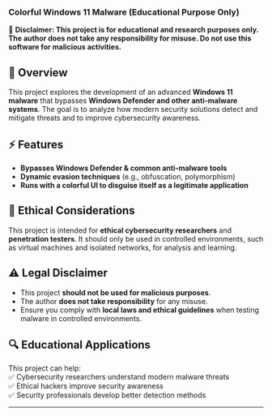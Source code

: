 ### **Colorful Windows 11 Malware (Educational Purpose Only)**
🚨 **Disclaimer: This project is for educational and research purposes only. The author does not take any responsibility for misuse. Do not use this software for malicious activities.**  

## 📌 **Overview**  
This project explores the development of an advanced **Windows 11 malware** that bypasses **Windows Defender and other anti-malware systems**. The goal is to analyze how modern security solutions detect and mitigate threats and to improve cybersecurity awareness.  

## ⚡ **Features**  
- **Bypasses Windows Defender & common anti-malware tools**  
- **Dynamic evasion techniques** (e.g., obfuscation, polymorphism)  
- **Runs with a colorful UI to disguise itself as a legitimate application**  
 
## 🚧 **Ethical Considerations**  
This project is intended for **ethical cybersecurity researchers** and **penetration testers**. It should only be used in controlled environments, such as virtual machines and isolated networks, for analysis and learning.  

## ⚠️ **Legal Disclaimer**  
- This project **should not be used for malicious purposes**.  
- The author **does not take responsibility** for any misuse.  
- Ensure you comply with **local laws and ethical guidelines** when testing malware in controlled environments.  

## 🔍 **Educational Applications**  
This project can help:  
✅ Cybersecurity researchers understand modern malware threats  
✅ Ethical hackers improve security awareness  
✅ Security professionals develop better detection methods  

---  
